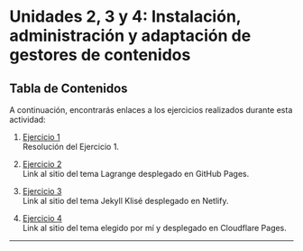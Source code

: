 # Unidades 2, 3 y 4: Instalación, administración y adaptación de gestores de contenidos

## Tabla de Contenidos
A continuación, encontrarás enlaces a los ejercicios realizados durante esta actividad:

1. [Ejercicio 1](/content/ejercicio1.md)  
   Resolución del Ejercicio 1.  

2. [Ejercicio 2](https://lauuralb27.github.io/Lagrange/)  
   Link al sitio del tema Lagrange desplegado en GitHub Pages.  

3. [Ejercicio 3](https://lauralonso.netlify.app/)  
   Link al sitio del tema Jekyll Klisé desplegado en Netlify.  

4. [Ejercicio 4](https://jekyll-theme-chirpy-2t8.pages.dev/)  
   Link al sitio del tema elegido por mí y desplegado en Cloudflare Pages.  

---
